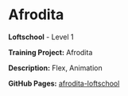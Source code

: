 # Afrodita

**Loftschool** - Level 1

**Training Project:** Afrodita

**Description:** Flex, Animation

**GitHub Pages:** [afrodita-loftschool](https://baradatbiu.github.io/afrodita-loftschool/)
